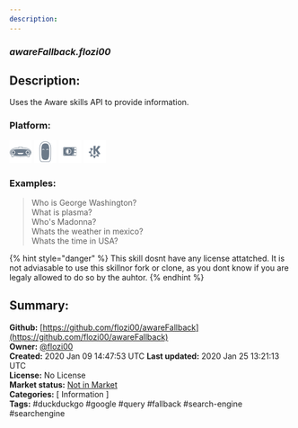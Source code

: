 ```yaml
---
description: 
---
```


### _awareFallback.flozi00_  
## Description:  
Uses the Aware skills API to provide information.  
  
  
### Platform:  
 ![Mark I](../.gitbook/assets/mark-1-icon.png)  ![Mark II](../.gitbook/assets/mark-2-icon.png)  ![Picroft](../.gitbook/assets/picroft-icon.png)  ![plasmoid](../.gitbook/assets/kde.png)   
### Examples:  
> Who is George Washington?  
> What is plasma?  
> Who's Madonna?  
> Whats the weather in mexico?  
> Whats the time in USA?  
  
{% hint style="danger" %}
This skill dosnt have any license attatched. It is not adviasable to use this skillnor fork or clone, as you dont know if you are legaly allowed to do so by the auhtor.
{% endhint %}
  
## Summary:  
**Github:** [https://github.com/flozi00/awareFallback](https://github.com/flozi00/awareFallback)  
**Owner:** [@flozi00](https://github.com/flozi00)  
**Created:** 2020 Jan 09 14:47:53 UTC  **Last updated:** 2020 Jan 25 13:21:13 UTC  
**License:** No License  
**Market status:** [Not in Market](https://market.mycroft.ai/skill/)  
**Categories:** [ Information ]   
**Tags:** \#duckduckgo \#google \#query \#fallback \#search-engine \#searchengine   
